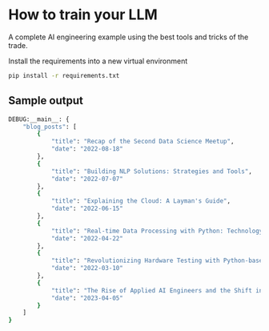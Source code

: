 # How to train your LLM

A complete AI engineering example using the best tools and tricks of the trade.

Install the requirements into a new virtual environment
```sh
pip install -r requirements.txt
```

## Sample output

```sh
DEBUG:__main__: {
    "blog_posts": [
        {
            "title": "Recap of the Second Data Science Meetup",
            "date": "2022-08-18"
        },
        {
            "title": "Building NLP Solutions: Strategies and Tools",
            "date": "2022-07-07"
        },
        {
            "title": "Explaining the Cloud: A Layman's Guide",
            "date": "2022-06-15"
        },
        {
            "title": "Real-time Data Processing with Python: Technology Evaluation",
            "date": "2022-04-22"
        },
        {
            "title": "Revolutionizing Hardware Testing with Python-based Solutions",
            "date": "2022-03-10"
        },
        {
            "title": "The Rise of Applied AI Engineers and the Shift in AI Skillsets",
            "date": "2023-04-05"
        }
    ]
}
```
